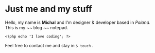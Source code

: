 # Just me and my stuff

Hello, my name is **Michal** and I'm designer & developer based in *Poland*. 
This is my ~~ blog ~~ notepad.

    <?php echo 'I love coding'; ?>

Feel free to contact me and stay in `$ touch` .